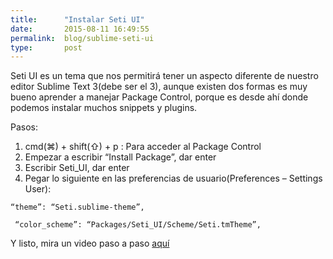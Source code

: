 ```yaml
---
title:  	"Instalar Seti UI"
date:   	2015-08-11 16:49:55
permalink: 	blog/sublime-seti-ui
type: 		post
---
```


Seti UI es un tema que nos permitirá tener un aspecto diferente de nuestro editor Sublime Text 3(debe ser el 3), aunque existen dos formas es muy bueno aprender a manejar Package Control, porque es desde ahí donde podemos instalar muchos snippets y plugins.

Pasos:


1. cmd(⌘) + shift(⇧) + p : Para acceder al Package Control
2. Empezar a escribir “Install Package”, dar enter
3. Escribir Seti_UI, dar enter
4. Pegar lo siguiente en las preferencias de usuario(Preferences – Settings User):

`“theme”: “Seti.sublime-theme”,`

` “color_scheme”: “Packages/Seti_UI/Scheme/Seti.tmTheme”,`

Y listo, mira un video paso a paso [aquí](https://www.youtube.com/watch?v=XhmD6_9wq6U) 